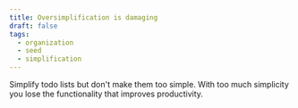 ```yaml
---
title: Oversimplification is damaging
draft: false
tags:
  - organization
  - seed
  - simplification
---
```

Simplify todo lists but don't make them too simple. With too much simplicity you lose the functionality that improves productivity.


